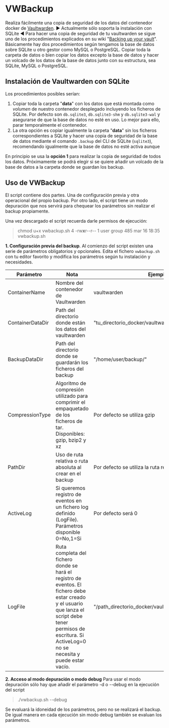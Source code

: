 

# VWBackup

Realiza fácilmente una copia de seguridad de los datos del contenedor docker de [Vaultwarden](https://github.com/dani-garcia/vaultwarden).
:arrow_forward: Actualmente sólo soporta la instalación con SQLite :arrow_backward:
Para hacer una copia de seguridad de tu vaultwarden se sigue uno de los procedimientos explicados en su wiki "[Backing up your vault](https://github.com/dani-garcia/vaultwarden/wiki/Backing-up-your-vault)". Básicamente hay dos procedimientos según tengamos la base de datos sobre SQLite u otro gestor como MySQL o PostgreSQL. Copiar toda la carpeta de datos o bien copiar los datos excepto la base de datos y hacer un volcado de los datos de la base de datos junto con su estructura, sea SQLite, MySQL o PostgreSQL.

## Instalación de Vaultwarden con SQLite

Los procedimientos posibles serían:
 1. Copiar toda la carpeta "**data**" con los datos que está montada como *volumen* de nuestro contenedor desplegado incluyendo los ficheros de SQLite. Por defecto son `db.sqlite3`, `db.sqlite3-shm` y `db.sqlite3-wal` y asegurarse de que la base de datos no esté en uso. Lo mejor para ello, parar temporalmente el contenedor.
 2. La otra opción es copiar igualmente la carpeta "**data**" sin los ficheros correspondientes a SQLite y hacer una copia de seguridad de la base de datos mediante el comando `.backup` del CLI de SQLite (`sqlite3`), recomendando igualmente que la base de datos no esté activa aunque 

En principio se usa la **opción 1** para realizar la copia de seguridad de todos los datos. Próximamente se podrá elegir si se quiere añadir un volcado de la base de datos a la carpeta donde se guardan los backup.

## Uso de VWBackup
El script contiene dos partes. Una de configuración previa y otra operacional del propio backup. Por otro lado, el script tiene un modo depuración que nos servirá para chequear los parámetros sin realizar el backup propiamente.

Una vez descargado el script recuerda darle permisos de ejecución:

> chmod u+x vwbackup.sh
> 4 -rw**x**r--r--  1 user group  485 mar 16 18:35 vwbackup.sh


**1. Configuración previa del backup**.  Al comienzo del script existen una serie de parámetros obligatorios y opcionales. Edita el fichero `vwbackup.sh` con tu editor favorito y modifica los parámetros según tu instalación y necesidades.

| Parámetro | Nota | Ejemplo |
| -------------------|---------------------------------|-------------|
| ContainerName | Nombre del contenedor de Vaultwarden | vaultwarden |
| ContainerDataDir | Path del directorio donde están los datos del vaultwarden | "tu_directorio_docker/vaultwarden/data/"|
| BackupDataDir | Path del directorio donde se guardarán los ficheros del backup |"/home/user/backup/"|
|CompressionType|Algoritmo de compresión utilizado para comprimir el empaquetado de los ficheros de tar. Disponibles: gzip, bzip2 y xz| Por defecto se utiliza gzip|
|PathDir| Uso de ruta relativa o ruta absoluta al crear en el backup| Por defecto se utiliza la ruta relativa|
|ActiveLog|Si queremos registro de eventos en un fichero log definido (LogFile). Parámetros disponible 0=No,1=Si| Por defecto será 0|
|LogFile| Ruta completa del fichero donde se hará el registro de eventos. El fichero debe estar creado y el usuario que lanza el script debe tener permisos de escritura. Si ActiveLog=0 no se necesita y puede estar vacío.| "/path_directorio_docker/vaultwarden/vwbackup.log/"|

**2. Acceso al modo depuración o modo debug**
Para usar el modo depuración sólo hay que añadir el parámetro -d o --debug en la ejecución del script

> ./vwbackup.sh --debug

Se evaluará la idoneidad de los parámetros, pero no se realizará el backup. De igual manera en cada ejecución sin modo debug también se evaluan los parámetros. 
